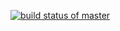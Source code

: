 [![build status of master](https://travis-ci.org/FastCashHash/Homework04.svg?branch=master)](https://travis-ci.org/FastCashHash/Homework04)
